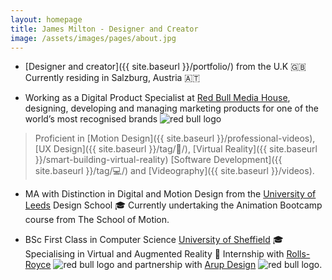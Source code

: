 ```yaml
---
layout: homepage
title: James Milton - Designer and Creator
image: /assets/images/pages/about.jpg
---
```


- [Designer and creator]({{ site.baseurl }}/portfolio/) from the U.K 🇬🇧Currently residing in Salzburg, Austria 🇦🇹

- Working as a Digital Product Specialist at [Red Bull Media House](https://www.redbullmediahouse.com/enk), designing, developing and managing marketing products for one of the world’s most recognised brands <img src="{{ site.baseurl }}/images/2021/redbulllogo.png" alt="red bull logo" class="redbullLogo"/>


>Proficient in [Motion Design]({{ site.baseurl }}/professional-videos), [UX Design]({{ site.baseurl }}/tag/🎨/), [Virtual Reality]({{ site.baseurl }}/smart-building-virtual-reality) [Software Development]({{ site.baseurl }}/tag/💻/) and [Videography]({{ site.baseurl }}/videos).

- MA with Distinction in Digital and Motion Design from the [University of Leeds](http://www.leeds.ac.uk) Design School 🎓 Currently undertaking the Animation Bootcamp course from The School of Motion.

- BSc First Class in Computer Science [University of Sheffield](http://www.sheffield.ac.uk) 🎓 Specialising in Virtual and Augmented Reality 💼 Internship with [Rolls-Royce](http://www.rolls-royce.com) <img src="{{ site.baseurl }}/images/2021/rollsroyce.png" alt="red bull logo" class="redbullLogo"/> and partnership with [Arup Design](http://www.arup.com) <img src="{{ site.baseurl }}/images/2021/arup.jpg" alt="red bull logo" class="redbullLogo"/>.
